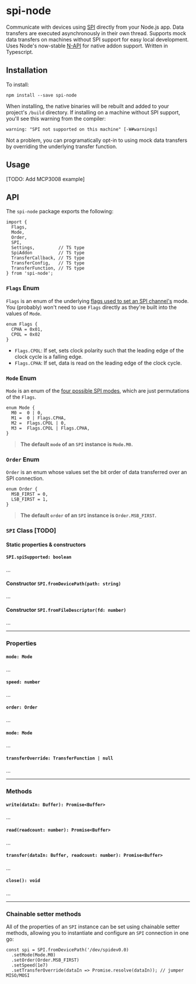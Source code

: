 # spi-node

Communicate with devices using [SPI](https://en.wikipedia.org/wiki/Serial_Peripheral_Interface) directly from your Node.js app. Data transfers are executed asynchronously in their own thread. Supports mock data transfers on machines without SPI support for easy local development. Uses Node's now-stable [N-API](https://nodejs.org/dist/latest-v10.x/docs/api/n-api.html#n_api_n_api) for native addon support. Written in Typescript.

## Installation

To install:

```
npm install --save spi-node
```

When installing, the native binaries will be rebuilt and added to your project's `/build` directory. If installing on a machine without SPI support, you'll see this warning from the compiler:

```
warning: "SPI not supported on this machine" [-W#warnings]
```

Not a problem, you can programatically opt-in to using mock data transfers by overriding the underlying transfer function.

## Usage

[TODO: Add MCP3008 example]

## API

The `spi-node` package exports the following:

```
import {
  Flags,
  Mode,
  Order,
  SPI,
  Settings,         // TS type
  SpiAddon          // TS type
  TransferCallback, // TS type
  TransferConfig,   // TS type
  TransferFunction, // TS type
} from 'spi-node';
```

### `Flags` Enum

`Flags` is an enum of the underlying [flags used to set an SPI channel's](https://en.wikipedia.org/wiki/Serial_Peripheral_Interface#Clock_polarity_and_phase) mode. You (probably) won't need to use `Flags` directly as they're built into the values of `Mode`.

```
enum Flags {
  CPHA = 0x01,
  CPOL = 0x02
}
```

- `Flags.CPOL`: If set, sets clock polarity such that the leading edge of the clock cycle is a falling edge.
- `Flags.CPHA`: If set, data is read on the leading edge of the clock cycle.

### `Mode` Enum

`Mode` is an enum of the [four possible SPI modes](https://en.wikipedia.org/wiki/Serial_Peripheral_Interface#Mode_numbers), which are just permutations of the `Flags`.

```
enum Mode {
  M0 =	0 | 0,
  M1 =	0 | Flags.CPHA,
  M2 =	Flags.CPOL | 0,
  M3 =	Flags.CPOL | Flags.CPHA,
}
```

> **The default `mode` of an `SPI` instance is `Mode.M0`.**

### `Order` Enum

`Order` is an enum whose values set the bit order of data transferred over an SPI connection.

```
enum Order {
  MSB_FIRST = 0,
  LSB_FIRST = 1,
}
```

> **The default `order` of an `SPI` instance is `Order.MSB_FIRST`.**

### `SPI` Class [TODO]

#### Static properties & constructors

#### `SPI.spiSupported: boolean`

...

#### Constructor `SPI.fromDevicePath(path: string)`

...

#### Constructor `SPI.fromFileDescriptor(fd: number)`

...

---

### Properties

#### `mode: Mode`

...

#### `speed: number`

...

#### `order: Order`

...

#### `mode: Mode`

...

#### `transferOverride: TransferFunction | null`

...

---

### Methods

#### `write(dataIn: Buffer): Promise<Buffer>`

...

#### `read(readcount: number): Promise<Buffer>`

...

#### `transfer(dataIn: Buffer, readcount: number): Promise<Buffer>`

...


#### `close(): void`

...

---

### Chainable setter methods

All of the properties of an `SPI` instance can be set using chainable setter methods, allowing you to instantiate and configure an `SPI` connection in one go:

```
const spi = SPI.fromDevicePath('/dev/spidev0.0)
  .setMode(Mode.M0)
  .setOrder(Order.MSB_FIRST)
  .setSpeed(1e7)
  .setTransferOverride(dataIn => Promise.resolve(dataIn)); // jumper MISO/MOSI
```
